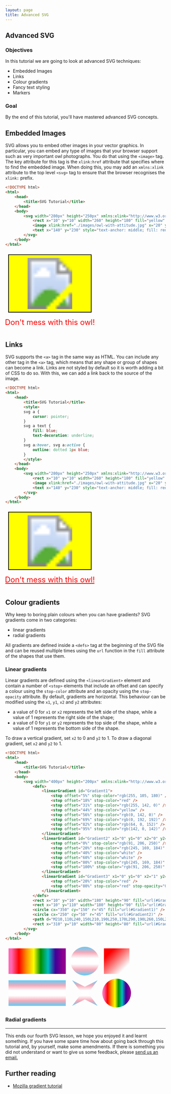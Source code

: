 ```yaml
---
layout: page
title: Advanced SVG
---
```


## Advanced SVG

### Objectives

In this tutorial we are going to look at advanced SVG techniques:

* Embedded Images
* Links
* Colour gradients
* Fancy text styling
* Markers

### Goal

By the end of this tutorial, you'll have mastered advanced SVG concepts.

## Embedded Images

SVG allows you to embed other images in your vector graphics. In particular,
you can embed any type of images that your browser support such as very important
owl photographs. You do that using the `<image>` tag. The key attribute for this
tag is the `xlink:href` attribute that specifies where to find the embedded
image. When doing this, you may add an `xmlns:xlink` attribute to the
top level `<svg>` tag to ensure that the browser recognises the `xlink:` prefix.

```html
<!DOCTYPE html>
<html>
    <head>
        <title>SVG Tutorial</title>
    </head>
    <body>
        <svg width="280px" height="250px" xmlns:xlink="http://www.w3.org/1999/xlink">
            <rect x="10" y="10" width="260" height="180" fill="yellow" stroke="black" stroke-width="2" />
            <image xlink:href="./images/owl-with-attitude.jpg" x="20" y="20" height="160px" width="240px"/>
            <text x="140" y="230" style="text-anchor: middle; fill: red; font-size: 24px;">Don't mess with this owl!</text>
        </svg>
    </body>
</html>
```

<svg id="example1" width="280px" height="250px" xmlns:xlink="http://www.w3.org/1999/xlink">
    <rect x="10" y="10" width="260" height="180" fill="yellow" stroke="black" stroke-width="2" />
    <image xlink:href="./images/owl-with-attitude.jpg" x="20" y="20" height="160px" width="240px"/>
    <text x="140" y="230" style="text-anchor: middle; fill: red; font-size: 24px;">Don't mess with this owl!</text>
</svg>

## Links

SVG supports the `<a>` tag in the same way as HTML. You can include any other
tag in the `<a>` tag, which means that any shape or group of shapes can become
a link. Links are not styled by default so it is worth adding a bit of CSS to
do so. With this, we can add a link back to the source of the image.

```html
<!DOCTYPE html>
<html>
    <head>
        <title>SVG Tutorial</title>
        <style>
        svg a {
            cursor: pointer;
        }
        svg a text {
            fill: blue;
            text-decoration: underline;
        }
        svg a:hover, svg a:active {
            outline: dotted 1px blue;
        }
        </style>
    </head>
    <body>
        <svg width="280px" height="250px" xmlns:xlink="http://www.w3.org/1999/xlink">
            <rect x="10" y="10" width="260" height="180" fill="yellow" stroke="black" stroke-width="2" />
            <image xlink:href="./images/owl-with-attitude.jpg" x="20" y="20" height="160px" width="240px"/>
            <text x="140" y="230" style="text-anchor: middle; fill: red; font-size: 24px;">Don't mess with this owl!</text>
        </svg>
    </body>
</html>
```

<svg id="example2" width="280px" height="250px" xmlns:xlink="http://www.w3.org/1999/xlink">
    <style>
    svg#example2 a {
        cursor: pointer;
    }
    svg#example2 a text {
        fill: blue;
        text-decoration: underline;
    }
    svg#example2 a:hover, svg#example2 a:active {
        outline: dotted 1px blue;
    }
    </style>
    <a href="https://www.flickr.com/photos/48509939@N07/5927758528">
        <rect x="10" y="10" width="260" height="180" fill="yellow" stroke="black" stroke-width="2" />
        <image xlink:href="./images/owl-with-attitude.jpg" x="20" y="20" height="160px" width="240px"/>
        <text x="140" y="230" style="text-anchor: middle; fill: red; font-size: 24px;">Don't mess with this owl!</text>
    </a>
</svg>

## Colour gradients

Why keep to boring plain colours when you can have gradients? SVG gradients
come in two categories:

* linear gradients
* radial gradients

All gradients are defined inside a `<defs>` tag at the beginning of the SVG
file and can be reused multiple times using the `url` function in the `fill`
attribute of the shapes that use them.

### Linear gradients

Linear gradients are defined using the `<linearGradient>` element and contain
a number of `<stop>` elements that include an offset and can specify a colour
using the `stop-color` attribute and an opacity using the `stop-opacity`
attribute. By default, gradients are horizontal. This behaviour can be
modified using the `x1`, `y1`, `x2` and `y2` attributes:

* a value of 0 for `x1` or `x2` represents the left side of the shape, while
  a value of 1 represents the right side of the shape;
* a value of 0 for `y1` or `y2` represents the top side of the shape, while
  a value of 1 represents the bottom side of the shape.

To draw a vertical gradient, set `x2` to 0 and `y2` to 1. To draw a diagonal
gradient, set `x2` and `y2` to 1.

```html
<!DOCTYPE html>
<html>
    <head>
        <title>SVG Tutorial</title>
    </head>
    <body>
        <svg width="400px" height="200px" xmlns:xlink="http://www.w3.org/1999/xlink">
            <defs>
                <linearGradient id="Gradient1">
                    <stop offset="5%" stop-color="rgb(255, 105, 180)" />
                    <stop offset="18%" stop-color="red" />
                    <stop offset="31%" stop-color="rgb(255, 142, 0)" />
                    <stop offset="44%" stop-color="yellow" />
                    <stop offset="56%" stop-color="rgb(0, 142, 0)" />
                    <stop offset="69%" stop-color="rgb(0, 192, 192)" />
                    <stop offset="82%" stop-color="rgb(64, 0, 152)" />
                    <stop offset="95%" stop-color="rgb(142, 0, 142)" />
                </linearGradient>
                <linearGradient id="Gradient2" x1="0" y1="0" x2="0" y2="1">
                    <stop offset="0%" stop-color="rgb(91, 206, 250)" />
                    <stop offset="20%" stop-color="rgb(245, 169, 184)" />
                    <stop offset="40%" stop-color="white" />
                    <stop offset="60%" stop-color="white" />
                    <stop offset="80%" stop-color="rgb(245, 169, 184)" />
                    <stop offset="100%" stop-color="rgb(91, 206, 250)" />
                </linearGradient>
                <linearGradient id="Gradient3" x1="0" y1="0" x2="1" y2="1">
                    <stop offset="20%" stop-color="red" />
                    <stop offset="80%" stop-color="red" stop-opacity="0" />
                </linearGradient>
            </defs>
            <rect x="10" y="10" width="180" height="90" fill="url(#Gradient1)" />
            <rect x="10" y="110" width="180" height="90" fill="url(#Gradient2)" />
            <circle cx="350" cy="150" r="45" fill="url(#Gradient1)" />
            <circle cx="250" cy="50" r="45" fill="url(#Gradient2)" />
            <path d="M210,110L240,150L210,190L250,170L290,190L260,150L290,110L250,130Z" fill="url(#Gradient2)" />
            <rect x="310" y="10" width="80" height="80" fill="url(#Gradient3)" />
        </svg>
    </body>
</html>
```

<svg id="example3" width="400px" height="200px" xmlns:xlink="http://www.w3.org/1999/xlink">
    <defs>
        <linearGradient id="Gradient1">
            <stop offset="5%" stop-color="rgb(255, 105, 180)" />
            <stop offset="18%" stop-color="red" />
            <stop offset="31%" stop-color="rgb(255, 142, 0)" />
            <stop offset="44%" stop-color="yellow" />
            <stop offset="56%" stop-color="rgb(0, 142, 0)" />
            <stop offset="69%" stop-color="rgb(0, 192, 192)" />
            <stop offset="82%" stop-color="rgb(64, 0, 152)" />
            <stop offset="95%" stop-color="rgb(142, 0, 142)" />
        </linearGradient>
        <linearGradient id="Gradient2" x1="0" y1="0" x2="0" y2="1">
            <stop offset="0%" stop-color="rgb(91, 206, 250)" />
            <stop offset="20%" stop-color="rgb(245, 169, 184)" />
            <stop offset="40%" stop-color="white" />
            <stop offset="60%" stop-color="white" />
            <stop offset="80%" stop-color="rgb(245, 169, 184)" />
            <stop offset="100%" stop-color="rgb(91, 206, 250)" />
        </linearGradient>
        <linearGradient id="Gradient3" x1="0" y1="0" x2="1" y2="1">
            <stop offset="20%" stop-color="red" />
            <stop offset="80%" stop-color="red" stop-opacity="0" />
        </linearGradient>
    </defs>
    <rect x="10" y="10" width="180" height="80" fill="url(#Gradient1)" />
    <rect x="10" y="110" width="180" height="80" fill="url(#Gradient2)" />
    <circle cx="350" cy="150" r="45" fill="url(#Gradient1)" />
    <circle cx="250" cy="50" r="45" fill="url(#Gradient2)" />
    <path d="M210,110L240,150L210,190L250,170L290,190L260,150L290,110L250,130Z" fill="url(#Gradient2)" />
    <rect x="310" y="10" width="80" height="80" fill="url(#Gradient3)" />
</svg>

### Radial gradients


-----
This ends our fourth SVG lesson, we hope you enjoyed it and learnt something.
If you have some spare time how about going back through this tutorial and,
by yourself, make some amendments. If there is something you did not understand
or want to give us some feedback, please [send us an email.](mailto:feedback@codebar.io)

## Further reading

* [Mozilla gradient tutorial](https://developer.mozilla.org/en-US/docs/Web/SVG/Tutorial/Gradients)